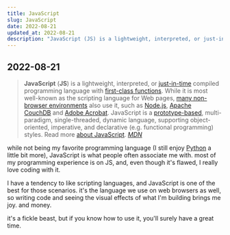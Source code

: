 ```yaml
---
title: JavaScript
slug: JavaScript
date: 2022-08-21
updated_at: 2022-08-21
description: "JavaScript (JS) is a lightweight, interpreted, or just-in-time compiled programming language with first-class functions."
---
```

## 2022-08-21 

> **JavaScript** (**JS**) is a lightweight, interpreted, or [just-in-time](https://en.wikipedia.org/wiki/Just-in-time_compilation) compiled programming language with [first-class functions](https://developer.mozilla.org/en-US/docs/Glossary/First-class_Function). While it is most well-known as the scripting language for Web pages, [many non-browser environments](https://en.wikipedia.org/wiki/JavaScript#Other_usage) also use it, such as [Node.js](https://developer.mozilla.org/en-US/docs/Glossary/Node.js), [Apache CouchDB](https://couchdb.apache.org/) and [Adobe Acrobat](https://opensource.adobe.com/dc-acrobat-sdk-docs/acrobatsdk/). JavaScript is a [prototype-based](https://developer.mozilla.org/en-US/docs/Glossary/Prototype-based_programming), multi-paradigm, single-threaded, dynamic language, supporting object-oriented, imperative, and declarative (e.g. functional programming) styles. Read more [about JavaScript](https://developer.mozilla.org/en-US/docs/Web/JavaScript/About_JavaScript).
> *[MDN](https://developer.mozilla.org/en-US/docs/Web/JavaScript)*

while not being my favorite programming language (I still enjoy [Python](/notes/Python) a little bit more), JavaScript is what people often associate me with. most of my programming experience is on JS, and, even though it's flawed, I really love coding with it.

I have a tendency to like scripting languages, and JavaScript is one of the best for those scenarios. it's the language we use on web browsers as well, so writing code and seeing the visual effects of what I'm building brings me joy. and money.

it's a fickle beast, but if you know how to use it, you'll surely have a great time.